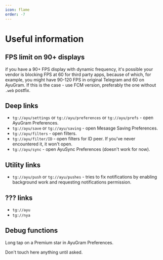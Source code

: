 ```yaml
---
icon: flame
order: -7
---
```


# Useful information

## FPS limit on 90+ displays

if you have a 90+ FPS display with dynamic frequency, it's possible your vendor is blocking FPS at 60 for third party apps, because of which, for example, you might have 90-120 FPS in original Telegram and 60 on AyuGram. If this is the case - use FCM version, preferably the one without `.web` postfix.

## Deep links

- `tg://ayu/settings` or `tg://ayu/preferences` or `tg://ayu/prefs` - open AyuGram Preferences.
- `tg://ayu/save` or `tg://ayu/saving` - open Mesasge Saving Preferences.
- `tg://ayu/filters` - open filters.
- `tg://ayu/filter/ID` - open filters for ID peer. If you've never encountered it, it won't open.
- `tg://ayu/sync` - open AyuSync Preferences (doesn't work for now).

## Utility links

- `tg://ayu/push` or `tg://ayu/pushes` - tries to fix notifications by enabling background work and requesting notifications permission.

## ??? links

- `tg://ayu`
- `tg://nya`

## Debug functions

Long tap on a Premium star in AyuGram Preferences.

Don't touch here anything until asked.
